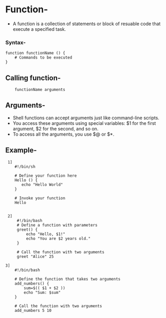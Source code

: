 # Function-
- A function is a collection of statements or block of resuable code that execute a specified task.

### Syntax-
    function functionName () {  
        # Commands to be executed  
    }  

## Calling function-
        functionName arguments
## Arguments-
- Shell functions can accept arguments just like command-line scripts.
- You access these arguments using special variables: $1 for the first argument, $2 for the second, and so on.
- To access all the arguments, you use $@ or $*.

## Example-
     1]
        #!/bin/sh

        # Define your function here
        Hello () {
           echo "Hello World"
        }
        
        # Invoke your function
        Hello


     2]   
         #!/bin/bash
         # Define a function with parameters
         greet() {
             echo "Hello, $1!"
             echo "You are $2 years old."
         }
    
         # Call the function with two arguments
         greet "Alice" 25

    3] 
        #!/bin/bash
    
        # Define the function that takes two arguments
        add_numbers() {
            sum=$(( $1 + $2 ))
            echo "Sum: $sum"
        }
        
        # Call the function with two arguments
        add_numbers 5 10
